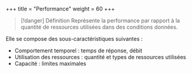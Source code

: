 +++
title = "Performance"
weight = 60
+++

> [!danger] Définition
>  Représente la performance par rapport à la quantité de ressources utilisées dans des conditions données. 

Elle se compose des sous-caractéristiques suivantes :
- Comportement temporel : temps de réponse, débit
- Utilisation des ressources : quantité et types de ressources utilisées
- Capacité : limites maximales
